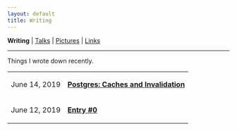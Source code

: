 ```yaml
---
layout: default
title: Writing
---
```

<b>Writing</b> | <a href="https://amitlan.github.io/talks">Talks</a> | <a href="https://amitlan.github.io/photolog">Pictures</a> | <a href="https://amitlan.github.io/bookmarks">Links</a>
<hr>
Things I wrote down recently.

<table cellspacing="15">
  <tr>
    <td><p>June 14, 2019</p></td><td><p><a href="pginval"><b>Postgres: Caches and Invalidation</b></a></p></td>
  </tr>
  <tr>
    <td><p>June 12, 2019</p></td><td><p><a href="intro"><b>Entry #0</b></a></p></td>
  </tr>
</table>
